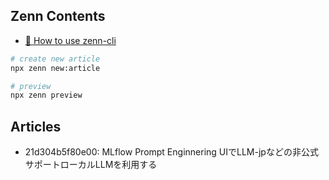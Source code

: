 ## Zenn Contents

* [📘 How to use zenn-cli](https://zenn.dev/zenn/articles/zenn-cli-guide)

```bash
# create new article
npx zenn new:article

# preview
npx zenn preview
```

## Articles
- 21d304b5f80e00: MLflow Prompt Enginnering UIでLLM-jpなどの非公式サポートローカルLLMを利用する